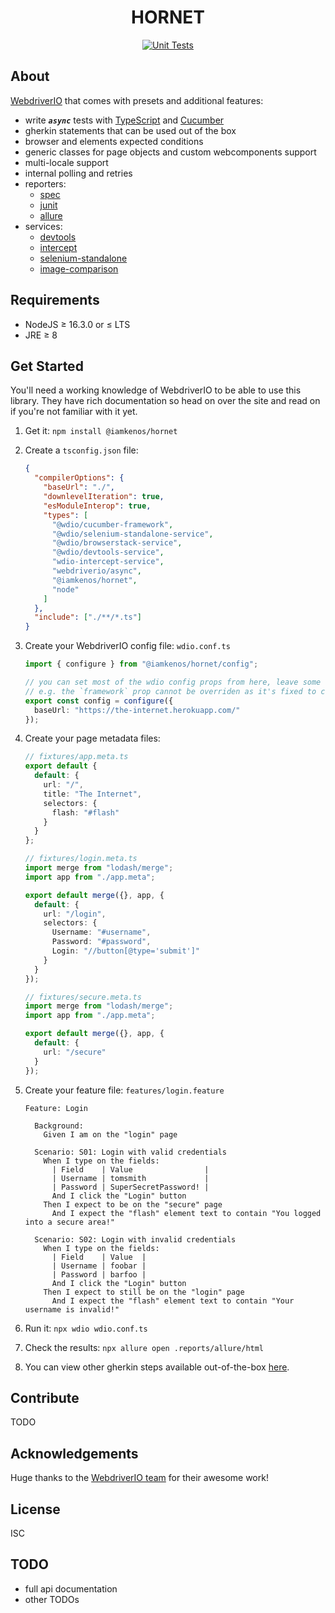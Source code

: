 <!-- markdownlint-disable MD033 -->
<h1 align="center">HORNET</h1>

<p align="center">
  <a href="https://github.com/iamkenos/hornet/actions/workflows/unit-tests.yml">
      <img alt="Unit Tests" src="https://github.com/iamkenos/hornet/actions/workflows/unit-tests.yml/badge.svg">
  </a>
</p>

## About

[WebdriverIO](https://webdriver.io/) that comes with presets and additional features:

- write _**`async`**_ tests with [TypeScript](https://www.typescriptlang.org/docs/handbook/modules.html) and [Cucumber](https://cucumber.io/docs/guides/overview/)
- gherkin statements that can be used out of the box
- browser and elements expected conditions
- generic classes for page objects and custom webcomponents support
- multi-locale support
- internal polling and retries
- reporters:
  - [spec](https://webdriver.io/docs/spec-reporter/)
  - [junit](https://webdriver.io/docs/junit-reporter/)
  - [allure](https://webdriver.io/docs/allure-reporter/)
- services:
  - [devtools](https://webdriver.io/docs/devtools-service/)
  - [intercept](https://webdriver.io/docs/wdio-intercept-service/)
  - [selenium-standalone](https://webdriver.io/docs/selenium-standalone-service/)
  - [image-comparison](https://webdriver.io/docs/wdio-image-comparison-service/)

## Requirements

- NodeJS ≥ 16.3.0 or ≤ LTS
- JRE ≥ 8

## Get Started

You'll need a working knowledge of WebdriverIO to be able to use this library. They have rich documentation so head on over the site and read on if you're not familiar with it yet.

1. Get it: `npm install @iamkenos/hornet`

2. Create a `tsconfig.json` file:

   ```json
   {
     "compilerOptions": {
       "baseUrl": "./",
       "downlevelIteration": true,
       "esModuleInterop": true,
       "types": [
         "@wdio/cucumber-framework",
         "@wdio/selenium-standalone-service",
         "@wdio/browserstack-service",
         "@wdio/devtools-service",
         "wdio-intercept-service",
         "webdriverio/async",
         "@iamkenos/hornet",
         "node"
       ]
     },
     "include": ["./**/*.ts"]
   }
   ```

3. Create your WebdriverIO config file: `wdio.conf.ts`

   ```ts
   import { configure } from "@iamkenos/hornet/config";

   // you can set most of the wdio config props from here, leave some that are restricted.
   // e.g. the `framework` prop cannot be overriden as it's fixed to cucumber
   export const config = configure({
     baseUrl: "https://the-internet.herokuapp.com/"
   });
   ```

4. Create your page metadata files:

   ```ts
   // fixtures/app.meta.ts
   export default {
     default: {
       url: "/",
       title: "The Internet",
       selectors: {
         flash: "#flash"
       }
     }
   };

   // fixtures/login.meta.ts
   import merge from "lodash/merge";
   import app from "./app.meta";

   export default merge({}, app, {
     default: {
       url: "/login",
       selectors: {
         Username: "#username",
         Password: "#password",
         Login: "//button[@type='submit']"
       }
     }
   });

   // fixtures/secure.meta.ts
   import merge from "lodash/merge";
   import app from "./app.meta";

   export default merge({}, app, {
     default: {
       url: "/secure"
     }
   });
   ```

5. Create your feature file: `features/login.feature`

   ```gherkin
   Feature: Login

     Background:
       Given I am on the "login" page

     Scenario: S01: Login with valid credentials
       When I type on the fields:
         | Field    | Value                |
         | Username | tomsmith             |
         | Password | SuperSecretPassword! |
         And I click the "Login" button
       Then I expect to be on the "secure" page
         And I expect the "flash" element text to contain "You logged into a secure area!"

     Scenario: S02: Login with invalid credentials
       When I type on the fields:
         | Field    | Value  |
         | Username | foobar |
         | Password | barfoo |
         And I click the "Login" button
       Then I expect to still be on the "login" page
         And I expect the "flash" element text to contain "Your username is invalid!"
   ```

6. Run it: `npx wdio wdio.conf.ts`

7. Check the results: `npx allure open .reports/allure/html`

8. You can view other gherkin steps available out-of-the-box [here](./demo/test/features).

## Contribute

TODO

## Acknowledgements

Huge thanks to the [WebdriverIO team](https://github.com/webdriverio/webdriverio/blob/master/AUTHORS.md) for their awesome work!

## License

ISC

## TODO

- full api documentation
- other TODOs
